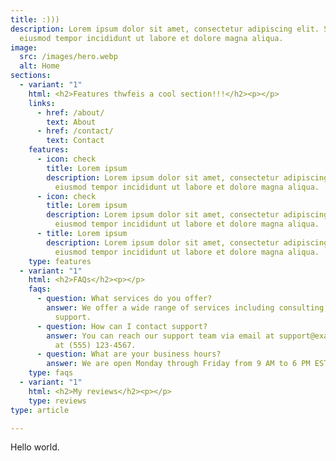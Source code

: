 ```yaml
---
title: :)))
description: Lorem ipsum dolor sit amet, consectetur adipiscing elit. Sed do
  eiusmod tempor incididunt ut labore et dolore magna aliqua.
image:
  src: /images/hero.webp
  alt: Home
sections:
  - variant: "1"
    html: <h2>Features thwfeis a cool section!!!</h2><p></p>
    links:
      - href: /about/
        text: About
      - href: /contact/
        text: Contact
    features:
      - icon: check
        title: Lorem ipsum
        description: Lorem ipsum dolor sit amet, consectetur adipiscing elit. Sed do
          eiusmod tempor incididunt ut labore et dolore magna aliqua.
      - icon: check
        title: Lorem ipsum
        description: Lorem ipsum dolor sit amet, consectetur adipiscing elit. Sed do
          eiusmod tempor incididunt ut labore et dolore magna aliqua.
      - title: Lorem ipsum
        description: Lorem ipsum dolor sit amet, consectetur adipiscing elit. Sed do
          eiusmod tempor incididunt ut labore et dolore magna aliqua.
    type: features
  - variant: "1"
    html: <h2>FAQs</h2><p></p>
    faqs:
      - question: What services do you offer?
        answer: We offer a wide range of services including consulting, development, and
          support.
      - question: How can I contact support?
        answer: You can reach our support team via email at support@example.com or phone
          at (555) 123-4567.
      - question: What are your business hours?
        answer: We are open Monday through Friday from 9 AM to 6 PM EST.
    type: faqs
  - variant: "1"
    html: <h2>My reviews</h2><p></p>
    type: reviews
type: article

---
```


Hello world.
